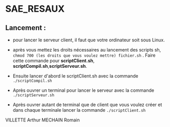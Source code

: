 # SAE_RESAUX


## Lancement :


- pour lancer le serveur client, il faut que votre ordinateur soit sous Linux.


- après vous mettez les droits nécessaires au lancement des scripts sh, ``` chmod 700 (les droits que vous voulez mettre) fichier.sh``` . Faire cette commande pour **scriptClient.sh**, **scriptCompil.sh**,**scriptServeur.sh**.


- Ensuite lancer d'abord le scriptClient.sh avec la commande ```./scriptCompil.sh```


- Après ouvrer un terminal pour lancer le serveur avec la commande ```./scriptServeur.sh```


- Après ouvrer autant de terminal que de client que vous voulez créer et dans chaque terminale lancer la commande ```./scriptClient.sh```



VILLETTE Arthur
MECHAIN Romain

